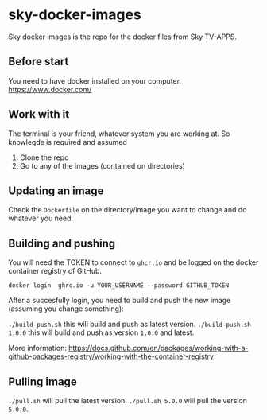 # sky-docker-images
Sky docker images is the repo for the docker files from Sky TV-APPS.

## Before start

You need to have docker installed on your computer. https://www.docker.com/
## Work with it

The terminal is your friend, whatever system you are working at. So knowlegde is required and assumed

1. Clone the repo
2. Go to any of the images (contained on directories)

## Updating an image

Check the `Dockerfile` on the directory/image you want to change and do whatever you need.

## Building and pushing

You will need the TOKEN to connect to `ghcr.io` and be logged on the docker container registry of GitHub.

`docker login  ghrc.io -u YOUR_USERNAME --password GITHUB_TOKEN`

After a succesfully login, you need to build and push the new image (assuming you change something):

`./build-push.sh` this will build and push as latest version.
`./build-push.sh 1.0.0` this will build and push as version `1.0.0` and latest.

More information: https://docs.github.com/en/packages/working-with-a-github-packages-registry/working-with-the-container-registry

## Pulling image

`./pull.sh` will pull the latest version.
`./pull.sh 5.0.0` will pull the version `5.0.0`.